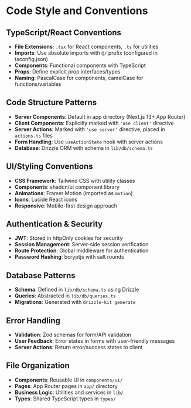 # Code Style and Conventions

## TypeScript/React Conventions

- **File Extensions**: `.tsx` for React components, `.ts` for utilities
- **Imports**: Use absolute imports with `@/` prefix (configured in
  tsconfig.json)
- **Components**: Functional components with TypeScript
- **Props**: Define explicit prop interfaces/types
- **Naming**: PascalCase for components, camelCase for functions/variables

## Code Structure Patterns

- **Server Components**: Default in app directory (Next.js 13+ App Router)
- **Client Components**: Explicitly marked with `'use client'` directive
- **Server Actions**: Marked with `'use server'` directive, placed in
  `actions.ts` files
- **Form Handling**: Use `useActionState` hook with server actions
- **Database**: Drizzle ORM with schema in `lib/db/schema.ts`

## UI/Styling Conventions

- **CSS Framework**: Tailwind CSS with utility classes
- **Components**: shadcn/ui component library
- **Animations**: Framer Motion (imported as `motion`)
- **Icons**: Lucide React icons
- **Responsive**: Mobile-first design approach

## Authentication & Security

- **JWT**: Stored in httpOnly cookies for security
- **Session Management**: Server-side session verification
- **Route Protection**: Global middleware for authentication
- **Password Hashing**: bcryptjs with salt rounds

## Database Patterns

- **Schema**: Defined in `lib/db/schema.ts` using Drizzle
- **Queries**: Abstracted in `lib/db/queries.ts`
- **Migrations**: Generated with `drizzle-kit generate`

## Error Handling

- **Validation**: Zod schemas for form/API validation
- **User Feedback**: Error states in forms with user-friendly messages
- **Server Actions**: Return error/success states to client

## File Organization

- **Components**: Reusable UI in `components/ui/`
- **Pages**: App Router pages in `app/` directory
- **Business Logic**: Utilities and services in `lib/`
- **Types**: Shared TypeScript types in `types/`
